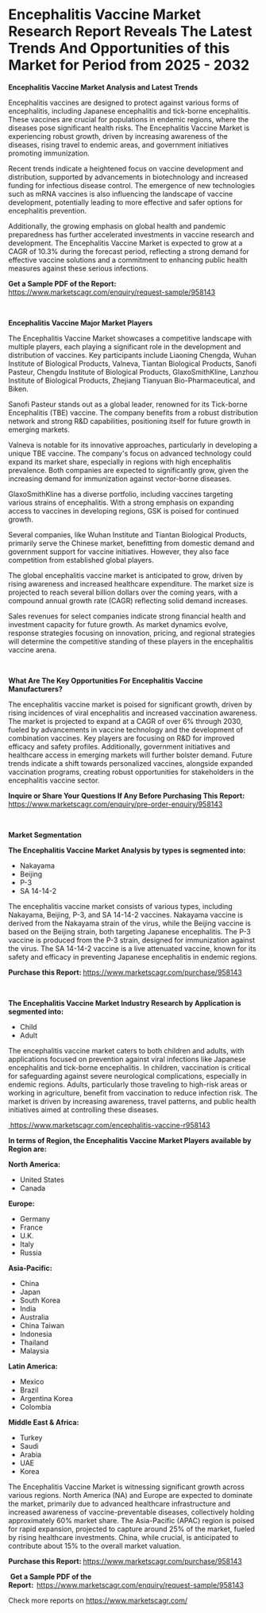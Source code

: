 <p><h1>Encephalitis Vaccine Market Research Report Reveals The Latest Trends And Opportunities of this Market for Period from 2025 - 2032</h1></p><p><strong>Encephalitis Vaccine Market Analysis and Latest Trends</strong></p>
<p><p>Encephalitis vaccines are designed to protect against various forms of encephalitis, including Japanese encephalitis and tick-borne encephalitis. These vaccines are crucial for populations in endemic regions, where the diseases pose significant health risks. The Encephalitis Vaccine Market is experiencing robust growth, driven by increasing awareness of the diseases, rising travel to endemic areas, and government initiatives promoting immunization.</p><p>Recent trends indicate a heightened focus on vaccine development and distribution, supported by advancements in biotechnology and increased funding for infectious disease control. The emergence of new technologies such as mRNA vaccines is also influencing the landscape of vaccine development, potentially leading to more effective and safer options for encephalitis prevention.</p><p>Additionally, the growing emphasis on global health and pandemic preparedness has further accelerated investments in vaccine research and development. The Encephalitis Vaccine Market is expected to grow at a CAGR of 10.3% during the forecast period, reflecting a strong demand for effective vaccine solutions and a commitment to enhancing public health measures against these serious infections.</p></p>
<p><strong>Get a Sample PDF of the Report:&nbsp;</strong> <a href="https://www.marketscagr.com/enquiry/request-sample/958143?utm_campaign=3249&utm_medium=2&utm_source=Github&utm_content=ia&utm_term=21032025&utm_id=encephalitis-vaccine">https://www.marketscagr.com/enquiry/request-sample/958143</a></p>
<p>&nbsp;</p>
<p><strong>Encephalitis Vaccine Major Market Players</strong></p>
<p><p>The Encephalitis Vaccine Market showcases a competitive landscape with multiple players, each playing a significant role in the development and distribution of vaccines. Key participants include Liaoning Chengda, Wuhan Institute of Biological Products, Valneva, Tiantan Biological Products, Sanofi Pasteur, Chengdu Institute of Biological Products, GlaxoSmithKline, Lanzhou Institute of Biological Products, Zhejiang Tianyuan Bio-Pharmaceutical, and Biken.</p><p>Sanofi Pasteur stands out as a global leader, renowned for its Tick-borne Encephalitis (TBE) vaccine. The company benefits from a robust distribution network and strong R&D capabilities, positioning itself for future growth in emerging markets.</p><p>Valneva is notable for its innovative approaches, particularly in developing a unique TBE vaccine. The company's focus on advanced technology could expand its market share, especially in regions with high encephalitis prevalence. Both companies are expected to significantly grow, given the increasing demand for immunization against vector-borne diseases.</p><p>GlaxoSmithKline has a diverse portfolio, including vaccines targeting various strains of encephalitis. With a strong emphasis on expanding access to vaccines in developing regions, GSK is poised for continued growth.</p><p>Several companies, like Wuhan Institute and Tiantan Biological Products, primarily serve the Chinese market, benefitting from domestic demand and government support for vaccine initiatives. However, they also face competition from established global players.</p><p>The global encephalitis vaccine market is anticipated to grow, driven by rising awareness and increased healthcare expenditure. The market size is projected to reach several billion dollars over the coming years, with a compound annual growth rate (CAGR) reflecting solid demand increases.</p><p>Sales revenues for select companies indicate strong financial health and investment capacity for future growth. As market dynamics evolve, response strategies focusing on innovation, pricing, and regional strategies will determine the competitive standing of these players in the encephalitis vaccine arena.</p></p>
<p>&nbsp;</p>
<p><strong>What Are The Key Opportunities For Encephalitis Vaccine Manufacturers?</strong></p>
<p><p>The encephalitis vaccine market is poised for significant growth, driven by rising incidences of viral encephalitis and increased vaccination awareness. The market is projected to expand at a CAGR of over 6% through 2030, fueled by advancements in vaccine technology and the development of combination vaccines. Key players are focusing on R&D for improved efficacy and safety profiles. Additionally, government initiatives and healthcare access in emerging markets will further bolster demand. Future trends indicate a shift towards personalized vaccines, alongside expanded vaccination programs, creating robust opportunities for stakeholders in the encephalitis vaccine sector.</p></p>
<p><strong>Inquire or Share Your Questions If Any Before Purchasing This Report:</strong> <a href="https://www.marketscagr.com/enquiry/pre-order-enquiry/958143?utm_campaign=3249&utm_medium=2&utm_source=Github&utm_content=ia&utm_term=21032025&utm_id=encephalitis-vaccine">https://www.marketscagr.com/enquiry/pre-order-enquiry/958143</a></p>
<p>&nbsp;</p>
<p><strong>Market Segmentation</strong></p>
<p><strong>The Encephalitis Vaccine Market Analysis by types is segmented into:</strong></p>
<p><ul><li>Nakayama</li><li>Beijing</li><li>P-3</li><li>SA 14-14-2</li></ul></p>
<p><p>The encephalitis vaccine market consists of various types, including Nakayama, Beijing, P-3, and SA 14-14-2 vaccines. Nakayama vaccine is derived from the Nakayama strain of the virus, while the Beijing vaccine is based on the Beijing strain, both targeting Japanese encephalitis. The P-3 vaccine is produced from the P-3 strain, designed for immunization against the virus. The SA 14-14-2 vaccine is a live attenuated vaccine, known for its safety and efficacy in preventing Japanese encephalitis in endemic regions.</p></p>
<p><strong>Purchase this Report:&nbsp;</strong><a href="https://www.marketscagr.com/purchase/958143?utm_campaign=3249&utm_medium=2&utm_source=Github&utm_content=ia&utm_term=21032025&utm_id=encephalitis-vaccine">https://www.marketscagr.com/purchase/958143</a></p>
<p>&nbsp;</p>
<p><strong>The Encephalitis Vaccine Market Industry Research by Application is segmented into:</strong></p>
<p><ul><li>Child</li><li>Adult</li></ul></p>
<p><p>The encephalitis vaccine market caters to both children and adults, with applications focused on prevention against viral infections like Japanese encephalitis and tick-borne encephalitis. In children, vaccination is critical for safeguarding against severe neurological complications, especially in endemic regions. Adults, particularly those traveling to high-risk areas or working in agriculture, benefit from vaccination to reduce infection risk. The market is driven by increasing awareness, travel patterns, and public health initiatives aimed at controlling these diseases.</p></p>
<p><a href="https://www.marketscagr.com/encephalitis-vaccine-r958143?utm_campaign=3249&utm_medium=2&utm_source=Github&utm_content=ia&utm_term=21032025&utm_id=encephalitis-vaccine">&nbsp;https://www.marketscagr.com/encephalitis-vaccine-r958143</a></p>
<p><strong>In terms of Region, the Encephalitis Vaccine Market Players available by Region are:</strong></p>
<p>
    <p> <strong> North America: </strong>
        <ul>
            <li>United States</li>
            <li>Canada</li>
        </ul>
        </p> 
    <p> <strong> Europe: </strong>
        <ul>
            <li>Germany</li>
            <li>France</li>
            <li>U.K.</li>
            <li>Italy</li>
            <li>Russia</li>
        </ul>
        </p> 
    <p> <strong> Asia-Pacific: </strong>
        <ul>
            <li>China</li>
            <li>Japan</li>
            <li>South Korea</li>
            <li>India</li>
            <li>Australia</li>
            <li>China Taiwan</li>
            <li>Indonesia</li>
            <li>Thailand</li>
            <li>Malaysia</li>
        </ul>
        </p> 
    <p> <strong> Latin America: </strong>
        <ul>
            <li>Mexico</li>
            <li>Brazil</li>
            <li>Argentina Korea</li>
            <li>Colombia</li>
        </ul>
        </p> 
    <p> <strong> Middle East & Africa: </strong>
        <ul>
            <li>Turkey</li>
            <li>Saudi</li>
            <li>Arabia</li>
            <li>UAE</li>
            <li>Korea</li>
        </ul>
    </p>
    </p>
<p><p>The Encephalitis Vaccine Market is witnessing significant growth across various regions. North America (NA) and Europe are expected to dominate the market, primarily due to advanced healthcare infrastructure and increased awareness of vaccine-preventable diseases, collectively holding approximately 60% market share. The Asia-Pacific (APAC) region is poised for rapid expansion, projected to capture around 25% of the market, fueled by rising healthcare investments. China, while crucial, is anticipated to contribute about 15% to the overall market valuation.</p></p>
<p><strong>Purchase this Report: </strong><a href="https://www.marketscagr.com/purchase/958143?utm_campaign=3249&utm_medium=2&utm_source=Github&utm_content=ia&utm_term=21032025&utm_id=encephalitis-vaccine">https://www.marketscagr.com/purchase/958143</a></p>
<p>&nbsp;<strong>Get a Sample PDF of the Report:&nbsp;&nbsp;</strong><a href="https://www.marketscagr.com/enquiry/request-sample/958143?utm_campaign=3249&utm_medium=2&utm_source=Github&utm_content=ia&utm_term=21032025&utm_id=encephalitis-vaccine">https://www.marketscagr.com/enquiry/request-sample/958143</a></p>
<p><strong></strong></p>
<p>Check more reports on <a href="https://www.marketscagr.com/?utm_campaign=3249&utm_medium=2&utm_source=Github&utm_content=ia&utm_term=21032025&utm_id=encephalitis-vaccine">https://www.marketscagr.com/</a></p>